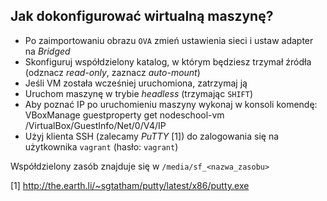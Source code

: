 Jak dokonfigurować wirtualną maszynę?
-------------------------------------

- Po zaimportowaniu obrazu `OVA` zmień ustawienia sieci i ustaw adapter na *Bridged*
- Skonfiguruj współdzielony katalog, w którym będziesz trzymał źródła (odznacz *read-only*, zaznacz *auto-mount*)
- Jeśli VM została wcześniej uruchomiona, zatrzymaj ją
- Uruchom maszynę w trybie *headless* (trzymając `SHIFT`)
- Aby poznać IP po uruchomieniu maszyny wykonaj w konsoli komendę:
  VBoxManage guestproperty get nodeschool-vm /VirtualBox/GuestInfo/Net/0/V4/IP
- Użyj klienta SSH (zalecamy *PuTTY* [1]) do zalogowania się na użytkownika `vagrant` (hasło: `vagrant`)

Współdzielony zasób znajduje się w `/media/sf_<nazwa_zasobu>`

[1] http://the.earth.li/~sgtatham/putty/latest/x86/putty.exe
